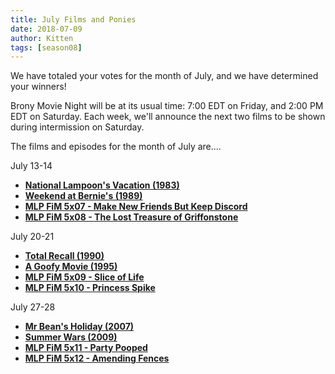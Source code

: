 ```yaml
---
title: July Films and Ponies
date: 2018-07-09
author: Kitten
tags: [season08]
---
```


We have totaled your votes for the month of July, and we have determined your winners!

Brony Movie Night will be at its usual time: 7:00 EDT on Friday, and 2:00 PM EDT on Saturday.  Each week, we'll announce the next two films to be shown during intermission on Saturday.

The films and episodes for the month of July are....

July 13-14
-	**[National Lampoon's Vacation (1983)][m1]**
-	**[Weekend at Bernie's (1989)][m2]**
-	**[MLP FiM 5x07 - Make New Friends But Keep Discord][p1]**
-	**[MLP FiM 5x08 - The Lost Treasure of Griffonstone][p2]**

July 20-21
-	**[Total Recall (1990)][m3]**
-	**[A Goofy Movie (1995)][m4]**
-	**[MLP FiM 5x09 - Slice of Life][p3]**
-	**[MLP FiM 5x10 - Princess Spike][p4]**

July 27-28
-	**[Mr Bean's Holiday (2007)][m5]**
-	**[Summer Wars (2009)][m6]**
-	**[MLP FiM 5x11 - Party Pooped][p5]**
-	**[MLP FiM 5x12 - Amending Fences][p6]**

[m1]: https://www.imdb.com/title/tt0085995/
[m2]: https://www.imdb.com/title/tt0098627/
[m3]: https://www.imdb.com/title/tt0100802/
[m4]: https://www.imdb.com/title/tt0113198/
[m5]: https://www.imdb.com/title/tt0453451/
[m6]: https://www.imdb.com/title/tt1474276/
[p1]: https://www.imdb.com/title/tt4534310/
[p2]: https://www.imdb.com/title/tt4509266/
[p3]: https://www.imdb.com/title/tt4534312/
[p4]: https://www.imdb.com/title/tt4534306/
[p5]: https://www.imdb.com/title/tt4534308/
[p6]: https://www.imdb.com/title/tt4534316/
